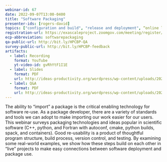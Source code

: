 ```yaml
---
webinar-id: 67
date: 2022-09-07T13:00-0400
title: "Software Packaging"
presenter-ids: [rogers-david]
topics: ["configuration and build", "release and deployment", “online learning”]
registration-url: https://exascaleproject.zoomgov.com/meeting/register/vJIsfuCvqDorEmKKU_Dmtrut31OAjQiAeNg
ecp-abbreviation: softwarepackaging
qa-public-url: http://bit.ly/HPCBP-QA
survey-public-url: http://bit.ly/HPCBP-feedback
artifacts:
  - label: Recording
    format: YouTube
    yt-video-id: gvRhYtF1I1E
  - label: Slides
    format: PDF
    url: http://ideas-productivity.org/wordpress/wp-content/uploads/2022/09/hpcbp-067-softwarepackaging.pdf
  - label: Q&A
    format: PDF
    url: http://ideas-productivity.org/wordpress/wp-content/uploads/2022/09/hpcbp-067-softwarepackaging-qa.pdf
---
```

The ability to “import” a package is the critical enabling technology for software re-use. As a package developer, there are a variety of standards and tools we can adopt to make importing our work easier for our users. This webinar surveys packaging technologies and ideas popular in scientific software (C++, python, and Fortran with autoconf, cmake, python builds, spack, and containers). Good re-usability is a product of thoughtful program structure, build process, version control, and testing. By examining some real-world examples, we show how these steps build on each other in “live” projects to make easy connections between software deployment and package use.

